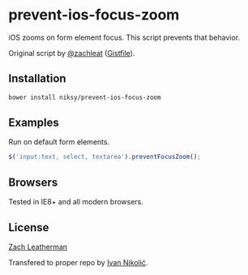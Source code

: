 # prevent-ios-focus-zoom

iOS zooms on form element focus. This script prevents that behavior.

Original script by [@zachleat](https://github.com/zachleat) ([Gistfile](https://gist.github.com/zachleat/2008932)).

## Installation

```sh
bower install niksy/prevent-ios-focus-zoom
```

## Examples

Run on default form elements.

```javascript
$('input:text, select, textarea').preventFocusZoom();
```

## Browsers

Tested in IE8+ and all modern browsers.

## License

[Zach Leatherman](http://www.zachleat.com/web/)

Transfered to proper repo by [Ivan Nikolić](http://ivannikolic.com).
